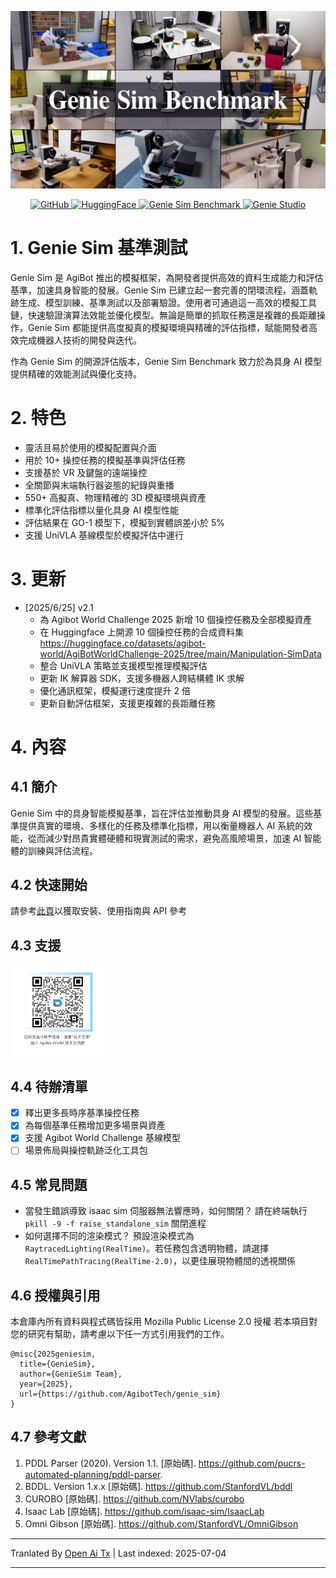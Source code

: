![image.png](https://raw.githubusercontent.com/AgibotTech/genie_sim/main/./docs/image.jpg)
<div align="center">
  <a href="https://github.com/AgibotTech/genie_sim">
    <img src="https://img.shields.io/badge/GitHub-grey?logo=GitHub" alt="GitHub">
  </a>
  <a href="https://huggingface.co/datasets/agibot-world/GenieSimAssets">
    <img src="https://img.shields.io/badge/HuggingFace-yellow?logo=HuggingFace" alt="HuggingFace">
  </a>
  <a href="https://agibot-world.com/sim-evaluation">
    <img src="https://img.shields.io/badge/Genie%20Sim%20Benchmark-blue?style=plastic" alt="Genie Sim Benchmark">
  </a>
  <a href="https://genie.agibot.com/en/geniestudio">
    <img src="https://img.shields.io/badge/Genie_Studio-green?style=flat" alt="Genie Studio">
  </a>
</div>

# 1. Genie Sim 基準測試
Genie Sim 是 AgiBot 推出的模擬框架，為開發者提供高效的資料生成能力和評估基準，加速具身智能的發展。Genie Sim 已建立起一套完善的閉環流程，涵蓋軌跡生成、模型訓練、基準測試以及部署驗證。使用者可通過這一高效的模擬工具鏈，快速驗證演算法效能並優化模型。無論是簡單的抓取任務還是複雜的長距離操作，Genie Sim 都能提供高度擬真的模擬環境與精確的評估指標，賦能開發者高效完成機器人技術的開發與迭代。

作為 Genie Sim 的開源評估版本，Genie Sim Benchmark 致力於為具身 AI 模型提供精確的效能測試與優化支持。

# 2. 特色
- 靈活且易於使用的模擬配置與介面
- 用於 10+ 操控任務的模擬基準與評估任務
- 支援基於 VR 及鍵盤的遠端操控
- 全關節與末端執行器姿態的紀錄與重播
- 550+ 高擬真、物理精確的 3D 模擬環境與資產
- 標準化評估指標以量化具身 AI 模型性能
- 評估結果在 GO-1 模型下，模擬到實體誤差小於 5%
- 支援 UniVLA 基線模型於模擬評估中運行

# 3. 更新
- [2025/6/25] v2.1
  - 為 Agibot World Challenge 2025 新增 10 個操控任務及全部模擬資產
  - 在 Huggingface 上開源 10 個操控任務的合成資料集
  https://huggingface.co/datasets/agibot-world/AgiBotWorldChallenge-2025/tree/main/Manipulation-SimData
  - 整合 UniVLA 策略並支援模型推理模擬評估
  - 更新 IK 解算器 SDK，支援多機器人跨結構體 IK 求解
  - 優化通訊框架，模擬運行速度提升 2 倍
  - 更新自動評估框架，支援更複雜的長距離任務

# 4. 內容

## 4.1 簡介
Genie Sim 中的具身智能模擬基準，旨在評估並推動具身 AI 模型的發展。這些基準提供真實的環境、多樣化的任務及標準化指標，用以衡量機器人 AI 系統的效能，從而減少對昂貴實體硬體和現實測試的需求，避免高風險場景，加速 AI 智能體的訓練與評估流程。

## 4.2 快速開始
請參考[此頁](https://agibot-world.com/sim-evaluation/docs/#/v2)以獲取安裝、使用指南與 API 參考

## 4.3 支援
<img src="https://raw.githubusercontent.com/AgibotTech/genie_sim/main/./docs/wechat.JPEG" width="30%"/>

## 4.4 待辦清單
- [x] 釋出更多長時序基準操控任務
- [x] 為每個基準任務增加更多場景與資產
- [x] 支援 Agibot World Challenge 基線模型
- [ ] 場景佈局與操控軌跡泛化工具包

## 4.5 常見問題
- 當發生錯誤導致 isaac sim 伺服器無法響應時，如何關閉？
  請在終端執行 `pkill -9 -f raise_standalone_sim` 關閉進程
- 如何選擇不同的渲染模式？
  預設渲染模式為 `RaytracedLighting(RealTime)`。若任務包含透明物體，請選擇 `RealTimePathTracing(RealTime-2.0)`，以更佳展現物體間的透視關係

## 4.6 授權與引用
本倉庫內所有資料與程式碼皆採用 Mozilla Public License 2.0 授權
若本項目對您的研究有幫助，請考慮以下任一方式引用我們的工作。
```
@misc{2025geniesim,
  title={GenieSim},
  author={GenieSim Team},
  year={2025},
  url={https://github.com/AgibotTech/genie_sim}
}
```

## 4.7 參考文獻
1. PDDL Parser (2020). Version 1.1. [原始碼]. https://github.com/pucrs-automated-planning/pddl-parser.
2. BDDL. Version 1.x.x [原始碼]. https://github.com/StanfordVL/bddl
3. CUROBO [原始碼]. https://github.com/NVlabs/curobo
4. Isaac Lab [原始碼]. https://github.com/isaac-sim/IsaacLab
5. Omni Gibson [原始碼]. https://github.com/StanfordVL/OmniGibson


---


Tranlated By [Open Ai Tx](https://github.com/OpenAiTx/OpenAiTx) | Last indexed: 2025-07-04


---
